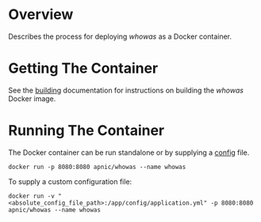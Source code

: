 # Overview
Describes the process for deploying *whowas* as a Docker container.

# Getting The Container
See the [building](building.md) documentation for instructions on building the
*whowas* Docker image.

# Running The Container
The Docker container can be run standalone or by supplying a
[config](config.md) file.

```
docker run -p 8080:8080 apnic/whowas --name whowas
```

To supply a custom configuration file:

```
docker run -v "<absolute_config_file_path>:/app/config/application.yml" -p 8080:8080 apnic/whowas --name whowas
```
